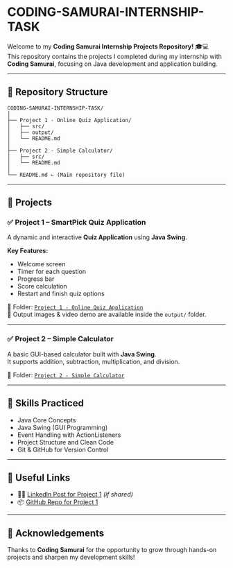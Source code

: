 # CODING-SAMURAI-INTERNSHIP-TASK

Welcome to my **Coding Samurai Internship Projects Repository!** 🎓💻  
This repository contains the projects I completed during my internship with **Coding Samurai**, focusing on Java development and application building.

---

## 📁 Repository Structure

```
CODING-SAMURAI-INTERNSHIP-TASK/
│
├── Project 1 - Online Quiz Application/
│   ├── src/
│   ├── output/
│   └── README.md
│
├── Project 2 - Simple Calculator/
│   ├── src/
│   └── README.md
│
└── README.md ← (Main repository file)
```

---

## 🚀 Projects

### ✅ Project 1 – SmartPick Quiz Application
A dynamic and interactive **Quiz Application** using **Java Swing**.

**Key Features:**
- Welcome screen
- Timer for each question
- Progress bar
- Score calculation
- Restart and finish quiz options

📂 Folder: [`Project 1 - Online Quiz Application`](./Project%201%20-%20Online%20Quiz%20Application)  
📸 Output images & video demo are available inside the `output/` folder.

---

### ✅ Project 2 – Simple Calculator
A basic GUI-based calculator built with **Java Swing**.  
It supports addition, subtraction, multiplication, and division.

📂 Folder: [`Project 2 - Simple Calculator`](./Project%202%20-%20Simple%20Calculator)

---

## 🧠 Skills Practiced

- Java Core Concepts  
- Java Swing (GUI Programming)  
- Event Handling with ActionListeners  
- Project Structure and Clean Code  
- Git & GitHub for Version Control

---

## 🔗 Useful Links

- 👨‍💻 [LinkedIn Post for Project 1](https://www.linkedin.com/in/pritish9156) *(if shared)*
- 📦 [GitHub Repo for Project 1](https://github.com/pritish9156/CODING-SAMURAI-INTERNSHIP-TASK/tree/main/Project%201%20-%20Online%20Quiz%20Application)

---

## 🙌 Acknowledgements

Thanks to **Coding Samurai** for the opportunity to grow through hands-on projects and sharpen my development skills!
